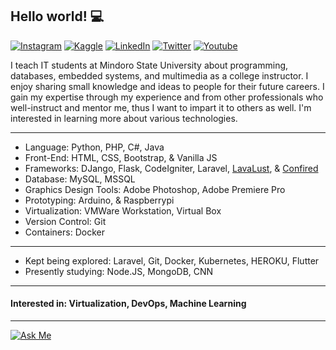 ## Hello world! 💻

<!--- https://dev.to/envoy_/150-badges-for-github-pnk --->
<!--- https://github.com/Ileriayo/markdown-badges#table-of-contents --->
[![Instagram](https://img.shields.io/badge/Instagram-E4405F?style=for-the-badge&logo=instagram&logoColor=white)](https://www.instagram.com/wilfredpine/)
[![Kaggle](https://img.shields.io/badge/Kaggle-20BEFF?style=for-the-badge&logo=Kaggle&logoColor=white)](https://www.kaggle.com/wilfredpine)
[![LinkedIn](https://img.shields.io/badge/LinkedIn-0077B5?style=for-the-badge&logo=linkedin&logoColor=white)](www.linkedin.com/in/wilfredpine)
[![Twitter](https://img.shields.io/badge/Twitter-1DA1F2?style=for-the-badge&logo=twitter&logoColor=white)](https://twitter.com/wilfredpine9)
[![Youtube](https://img.shields.io/badge/YouTube-FF0000?style=for-the-badge&logo=youtube&logoColor=white)](https://www.youtube.com/@confired-official/)

I teach IT students at Mindoro State University about programming, databases, embedded systems, and multimedia as a college instructor. I enjoy sharing small knowledge and ideas to people for their future careers. I gain my expertise through my experience and from other professionals who well-instruct and mentor me, thus I want to impart it to others as well. I'm interested in learning more about various technologies.

---
- Language: Python, PHP, C#, Java
- Front-End: HTML, CSS, Bootstrap, & Vanilla JS
- Frameworks: DJango, Flask, CodeIgniter, Laravel, [LavaLust](https://github.com/ronmarasigan/LavaLust), & [Confired](https://github.com/wilfredpine/confired)
- Database: MySQL, MSSQL
- Graphics Design Tools: Adobe Photoshop, Adobe Premiere Pro
- Prototyping: Arduino, & Raspberrypi
- Virtualization: VMWare Workstation, Virtual Box
- Version Control: Git
- Containers: Docker
---
- Kept being explored: Laravel, Git, Docker, Kubernetes, HEROKU, Flutter
- Presently studying: Node.JS, MongoDB, CNN
---
#### Interested in: Virtualization, DevOps, Machine Learning
---
[![Ask Me](https://img.shields.io/badge/Ask%20me-anything-1abc9c.svg)](only.master.red@gmail.com)

<!---
wilfredpine/wilfredpine is a ✨ special ✨ repository because its `README.md` (this file) appears on your GitHub profile.
You can click the Preview link to take a look at your changes.
--->
